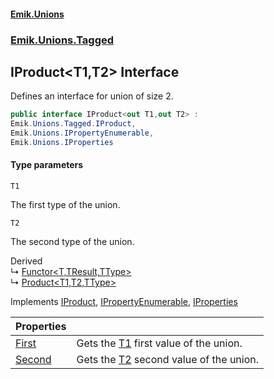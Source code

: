 #### [Emik.Unions](index.md 'index')
### [Emik.Unions.Tagged](Emik.Unions.Tagged.md 'Emik.Unions.Tagged')

## IProduct<T1,T2> Interface

Defines an interface for union of size 2.

```csharp
public interface IProduct<out T1,out T2> :
Emik.Unions.Tagged.IProduct,
Emik.Unions.IPropertyEnumerable,
Emik.Unions.IProperties
```
#### Type parameters

<a name='Emik.Unions.Tagged.IProduct_T1,T2_.T1'></a>

`T1`

The first type of the union.

<a name='Emik.Unions.Tagged.IProduct_T1,T2_.T2'></a>

`T2`

The second type of the union.

Derived  
&#8627; [Functor&lt;T,TResult,TType&gt;](Functor{T,TResult,TType}.md 'Emik.Unions.Mappings.Functor<T,TResult,TType>')  
&#8627; [Product&lt;T1,T2,TType&gt;](Product{T1,T2,TType}.md 'Emik.Unions.Tagged.Product<T1,T2,TType>')

Implements [IProduct](IProduct.md 'Emik.Unions.Tagged.IProduct'), [IPropertyEnumerable](IPropertyEnumerable.md 'Emik.Unions.IPropertyEnumerable'), [IProperties](IProperties.md 'Emik.Unions.IProperties')

| Properties | |
| :--- | :--- |
| [First](IProduct{T1,T2}.First.md 'Emik.Unions.Tagged.IProduct<T1,T2>.First') | Gets the [T1](IProduct{T1,T2}.md#Emik.Unions.Tagged.IProduct_T1,T2_.T1 'Emik.Unions.Tagged.IProduct<T1,T2>.T1') first value of the union. |
| [Second](IProduct{T1,T2}.Second.md 'Emik.Unions.Tagged.IProduct<T1,T2>.Second') | Gets the [T2](IProduct{T1,T2}.md#Emik.Unions.Tagged.IProduct_T1,T2_.T2 'Emik.Unions.Tagged.IProduct<T1,T2>.T2') second value of the union. |
